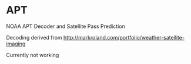 # APT
NOAA APT Decoder and Satellite Pass Prediction

Decoding derived from http://markroland.com/portfolio/weather-satellite-imaging

Currently not working